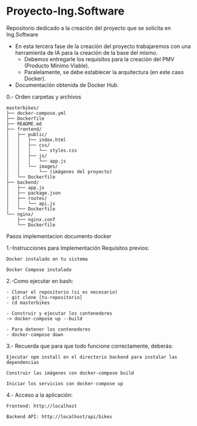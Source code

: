 # Proyecto-Ing.Software
Repositorio dedicado a la creación del proyecto que se solicita en Ing.Software

- En esta tercera fase de la creación del proyecto trabajaremos con una herramienta de IA para la creación de la base del mismo.
    - Debemos entregarle los requisitos para la creación del PMV (Producto Mínimo Viable).
    - Paralelamente, se debe establecer la arquitectura (en este caso Docker).
- Documentación obtenida de Docker Hub.


0.- Orden carpetas y archivos

    masterbikes/
    ├── docker-compose.yml
    ├── Dockerfile
    ├── README.md
    ├── frontend/
    │   ├── public/
    │   │   ├── index.html
    │   │   ├── css/
    │   │   │   └── styles.css
    │   │   ├── js/
    │   │   │   └── app.js
    │   │   └── images/
    │   │       └── (imágenes del proyecto)
    │   └── Dockerfile
    ├── backend/
    │   ├── app.js
    │   ├── package.json
    │   ├── routes/
    │   │   └── api.js
    │   └── Dockerfile
    └── nginx/
        ├── nginx.conf
        └── Dockerfile

Pasos implementacion documento docker

1.-Instrucciones para Implementación
    Requisitos previos:
    
    Docker instalado en tu sistema
    
    Docker Compose instalado

2.-Como ejecutar en bash: 

    - Clonar el repositorio (si es necesario)
    - git clone [tu-repositorio]
    - cd masterbikes
    
    - Construir y ejecutar los contenedores
    -> docker-compose up --build
    
    - Para detener los contenedores
    - docker-compose down


3.- Recuerda que para que todo funcione correctamente, deberás:

    Ejecutar npm install en el directorio backend para instalar las dependencias
    
    Construir las imágenes con docker-compose build
    
    Iniciar los servicios con docker-compose up


4.- Acceso a la aplicación:

    Frontend: http://localhost
    
    Backend API: http://localhost/api/bikes

